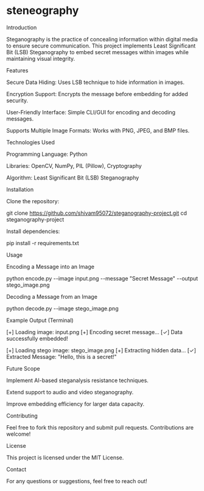 # steneography
Introduction

Steganography is the practice of concealing information within digital media to ensure secure communication. This project implements Least Significant Bit (LSB) Steganography to embed secret messages within images while maintaining visual integrity.

Features

Secure Data Hiding: Uses LSB technique to hide information in images.

Encryption Support: Encrypts the message before embedding for added security.

User-Friendly Interface: Simple CLI/GUI for encoding and decoding messages.

Supports Multiple Image Formats: Works with PNG, JPEG, and BMP files.

Technologies Used

Programming Language: Python

Libraries: OpenCV, NumPy, PIL (Pillow), Cryptography

Algorithm: Least Significant Bit (LSB) Steganography

Installation

Clone the repository:

git clone https://github.com/shivam95072/steganography-project.git
cd steganography-project

Install dependencies:

pip install -r requirements.txt

Usage

Encoding a Message into an Image

python encode.py --image input.png --message "Secret Message" --output stego_image.png

Decoding a Message from an Image

python decode.py --image stego_image.png

Example Output (Terminal)

[+] Loading image: input.png
[+] Encoding secret message...
[✓] Data successfully embedded!

[+] Loading stego image: stego_image.png
[+] Extracting hidden data...
[✓] Extracted Message: "Hello, this is a secret!"

Future Scope

Implement AI-based steganalysis resistance techniques.

Extend support to audio and video steganography.

Improve embedding efficiency for larger data capacity.

Contributing

Feel free to fork this repository and submit pull requests. Contributions are welcome!

License

This project is licensed under the MIT License.

Contact

For any questions or suggestions, feel free to reach out!

